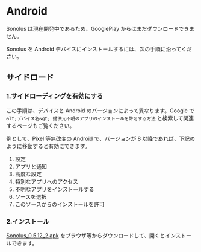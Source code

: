 # Android

Sonolus は現在開発中であるため、GooglePlay からはまだダウンロードできません。

Sonolus を Android デバイスにインストールするには、次の手順に沿ってください。

## サイドロード

### 1.サイドローディングを有効にする

この手順は、デバイスと Android のバージョンによって異なります。Google で `&lt;デバイス名&gt; 提供元不明のアプリのインストールを許可する方法` と検索して関連するページもご覧ください。

例として、Pixel 等無改変の Android で、バージョンが 8 以降であれば、下記のように移動すると有効にできます。

1. 設定
2. アプリと通知
3. 高度な設定
4. 特別なアプリへのアクセス
5. 不明なアプリをインストールする
6. ソースを選択
7. このソースからのインストールを許可

### 2.インストール

[Sonolus_0.5.12_2.apk](https://sonolus.com/download/Sonolus_0.5.12_2.apk) をブラウザ等からダウンロードして、開くとインストールできます。
